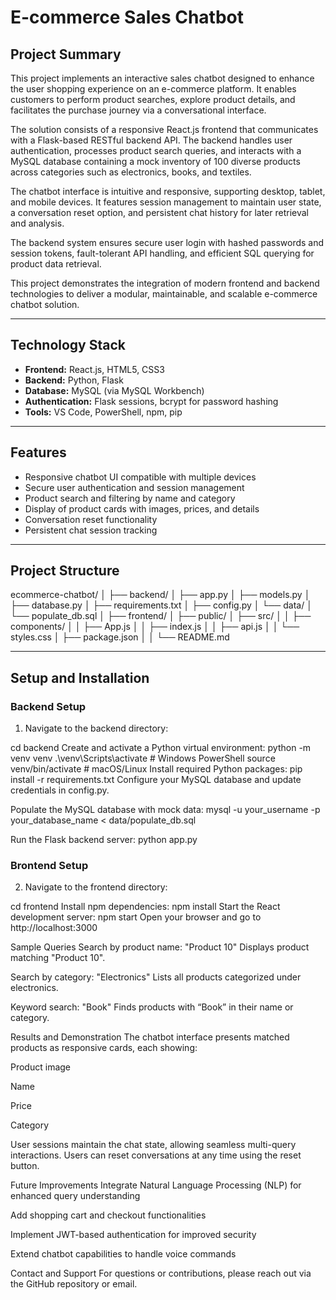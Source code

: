 # E-commerce Sales Chatbot

## Project Summary

This project implements an interactive sales chatbot designed to enhance the user shopping experience on an e-commerce platform. It enables customers to perform product searches, explore product details, and facilitates the purchase journey via a conversational interface.

The solution consists of a responsive React.js frontend that communicates with a Flask-based RESTful backend API. The backend handles user authentication, processes product search queries, and interacts with a MySQL database containing a mock inventory of 100 diverse products across categories such as electronics, books, and textiles.

The chatbot interface is intuitive and responsive, supporting desktop, tablet, and mobile devices. It features session management to maintain user state, a conversation reset option, and persistent chat history for later retrieval and analysis.

The backend system ensures secure user login with hashed passwords and session tokens, fault-tolerant API handling, and efficient SQL querying for product data retrieval.

This project demonstrates the integration of modern frontend and backend technologies to deliver a modular, maintainable, and scalable e-commerce chatbot solution.

---

## Technology Stack

- **Frontend:** React.js, HTML5, CSS3  
- **Backend:** Python, Flask  
- **Database:** MySQL (via MySQL Workbench)  
- **Authentication:** Flask sessions, bcrypt for password hashing  
- **Tools:** VS Code, PowerShell, npm, pip

---

## Features

- Responsive chatbot UI compatible with multiple devices  
- Secure user authentication and session management  
- Product search and filtering by name and category  
- Display of product cards with images, prices, and details  
- Conversation reset functionality  
- Persistent chat session tracking  

---

## Project Structure

ecommerce-chatbot/
│
├── backend/
│ ├── app.py
│ ├── models.py
│ ├── database.py
│ ├── requirements.txt
│ ├── config.py
│ └── data/
│ └── populate_db.sql
│
├── frontend/
│ ├── public/
│ ├── src/
│ │ ├── components/
│ │ ├── App.js
│ │ ├── index.js
│ │ ├── api.js
│ │ └── styles.css
│ ├── package.json
│
│
└── README.md

---

## Setup and Installation

### Backend Setup

1. Navigate to the backend directory:

cd backend
Create and activate a Python virtual environment:
python -m venv venv
.\venv\Scripts\activate    # Windows PowerShell
source venv/bin/activate   # macOS/Linux
Install required Python packages:
    pip install -r requirements.txt
Configure your MySQL database and update credentials in config.py.


Populate the MySQL database with mock data:
    mysql -u your_username -p your_database_name < data/populate_db.sql

Run the Flask backend server:
    python app.py


### Brontend Setup

2. Navigate to the frontend directory:

cd frontend
Install npm dependencies:
    npm install
Start the React development server:
    npm start
Open your browser and go to http://localhost:3000




Sample Queries
Search by product name:
"Product 10"
Displays product matching "Product 10".

Search by category:
"Electronics"
Lists all products categorized under electronics.

Keyword search:
"Book"
Finds products with “Book” in their name or category.

Results and Demonstration
The chatbot interface presents matched products as responsive cards, each showing:

Product image

Name

Price

Category

User sessions maintain the chat state, allowing seamless multi-query interactions. Users can reset conversations at any time using the reset button.

Future Improvements
Integrate Natural Language Processing (NLP) for enhanced query understanding

Add shopping cart and checkout functionalities

Implement JWT-based authentication for improved security

Extend chatbot capabilities to handle voice commands

Contact and Support
For questions or contributions, please reach out via the GitHub repository or email.

